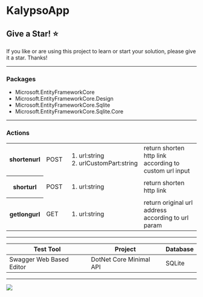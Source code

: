 ﻿# KalypsoApp 

## Give a Star! :star:
If you like or are using this project to learn or start your solution, please give it a star. Thanks!

<hr/>

### Packages

<ul>
<li>Microsoft.EntityFrameworkCore</li>
<li>Microsoft.EntityFrameworkCore.Design</li>
<li>Microsoft.EntityFrameworkCore.Sqlite</li>
<li>Microsoft.EntityFrameworkCore.Sqlite.Core</li>
</ul>

<hr/>

### Actions

<table>
  <tr>
    <th>shortenurl</th>
    <td>POST</td>
    <td>
    <ol>
    <li>url:string</li>
    <li>urlCustomPart:string</li></ol>
    </td>
    <td>return shorten http link according to custom url input</td>
  </tr>
  <th>shorturl</th>
    <td>POST</td>
    <td> 
    <ol>
    <li>url:string</li>
    </ol>
    </td>
    <td>return shorten http link</td>
  <tr>
    <th>getlongurl</th>
    <td>GET</td>
    <td> <ol>
    <li>url:string</li></ol>
    </td>
    <td>return original url address according to url param</td>
  </tr>
</table>

<hr/>

<table>
<thead>
<tr>
<th>Test Tool</th>
<th>Project</th>
<th>Database</th>
</tr>
</thead>
<tbody>
<tr>
<td>Swagger Web Based Editor</td>
<td>DotNet Core Minimal API</td>
<td>SQLite</td>
</tr>
</tbody>
</table>

<hr/>

<image src="http://myth.jkiakas.com/wp/wp-content/uploads/2018/04/110-Calypso.png" />